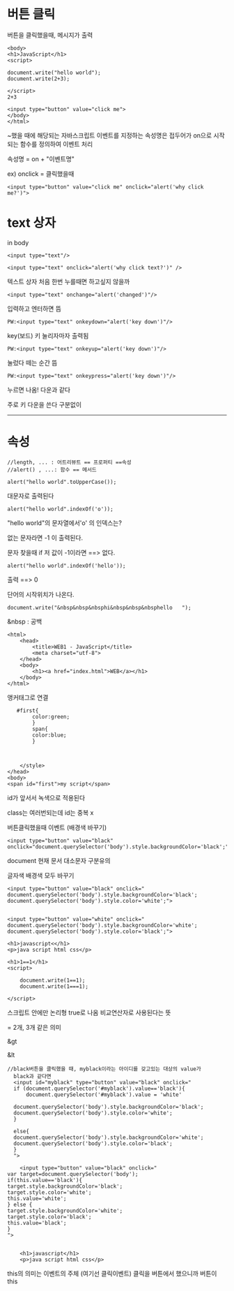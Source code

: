 # 버튼 클릭

버튼을 클릭했을때, 메시지가 출력

```
<body>
<h1>JavaScript</h1>
<script>

document.write("hello world");
document.write(2+3);

</script>
2+3

<input type="button" value="click me">
</body>
</html>
```

~했을 때에 해당되는 자바스크립트 이벤트를 지정하는 속성명은 접두어가 on으로 시작되는 함수를 정의하여 이벤트 처리

속성명 = on + "이벤트명"

ex) onclick = 클릭했을때 

```
<input type="button" value="click me" onclick="alert('why click me?')">
```



# text 상자

in body

```
<input type="text"/> 
```

```
<input type="text" onclick="alert('why click text?')" />
```

텍스트 상자 처음 한번 누를때면 하고싶지 않을까



```
<input type="text" onchange="alert('changed')"/>
```

입력하고 엔터하면 뜸



```
PW:<input type="text" onkeydown="alert('key down')"/>
```

key(보드)  키 눌리자마자 출력됨 

```
PW:<input type="text" onkeyup="alert('key down')"/>
```

눌렀다 떼는 순간 뜸 

```
PW:<input type="text" onkeypress="alert('key down')"/>
```

누르면 나옴! 다운과 같다



주로 키 다운을 쓴다 구분없이

------------

# 속성

```
//length, ... : 어트리뷰트 == 프로퍼티 ==속성
//alert() , ...: 함수 == 메서드
```



```
alert("hello world".toUpperCase());
```

대문자로 출력된다



```
alert("hello world".indexOf('o'));
```

"hello world"의 문자열에서'o' 의 인덱스는?

없는 문자라면 -1 이 출력된다. 

문자 찾을때 if 저 값이 -1이라면 ==> 없다. 

```
alert("hello world".indexOf('hello'));
```

출력 ==> 0

단어의 시작위치가 나온다.



```
document.write("&nbsp&nbsp&nbsphi&nbsp&nbsp&nbsphello   ");
```

&nbsp : 공백 





```
<html>
    <head>
        <title>WEB1 - JavaScript</title>
        <meta charset="utf-8">
    </head>
    <body>
        <h1><a href="index.html">WEB</a></h1>
    </body>
</html>
```

앵커태그로 연결



```
   #first{
        color:green;
        }
        span{
        color:blue;
        }



    </style>
</head>
<body>
<span id="first">my script</span>
```

id가 앞서서 녹색으로 적용된다

class는 여러번되는데 id는 중복 x



버튼클릭했을때 이벤트 (배경색 바꾸기)

```
<input type="button" value="black" onclick="document.querySelector('body').style.backgroundColor='black';">
```

document 현재 문서 대소문자 구분유의



글자색 배경색 모두 바꾸기

```
<input type="button" value="black" onclick="
document.querySelector('body').style.backgroundColor='black';
document.querySelector('body').style.color='white';">


<input type="button" value="white" onclick="
document.querySelector('body').style.backgroundColor='white';
document.querySelector('body').style.color='black';">
    
<h1>javascript<</h1>
<p>java script html css</p>
```



```
<h1>1==1</h1>
<script>

    document.write(1==1);
    document.write(1===1);

</script>
```

스크립트 안에만 논리형 true로 나옴 비교연산자로 사용된다는 뜻

= 2개, 3개 같은 의미 



&gt

&lt



```
//black버튼을 클릭했을 때, myblack이라는 아이디를 갖고있는 대상의 value가
  black과 같다면
  <input id="myblack" type="button" value="black" onclick="
  if (document.querySelector('#myblack').value=='black'){
      document.querySelector('#myblack').value = 'white'

  document.querySelector('body').style.backgroundColor='black';
  document.querySelector('body').style.color='white';
  }

  else{
  document.querySelector('body').style.backgroundColor='white';
  document.querySelector('body').style.color='black';
  }
  ">
```



```
    <input type="button" value="black" onclick="
var target=document.querySelector('body');
if(this.value=='black'){
target.style.backgroundColor='black';
target.style.color='white';
this.value='white';
} else {
target.style.backgroundColor='white';
target.style.color='black';
this.value='black';
}
">


    <h1>javascript</h1>
    <p>java script html css</p>
```

this의 의미는 이벤트의 주체 (여기선 클릭이벤트) 클릭을 버튼에서 했으니까 버튼이 this

